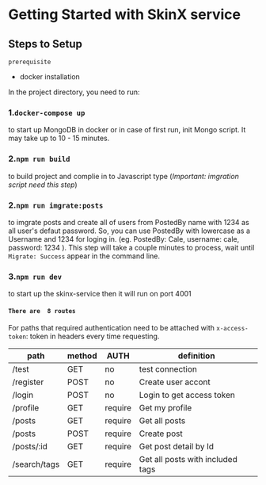 # Getting Started with SkinX service

## Steps to Setup

`prerequisite`
- docker installation

In the project directory, you need to run:

### 1.`docker-compose up` 
to start up MongoDB in docker or in case of first run, init Mongo script. 
It may take up to 10 - 15 minutes.

### 2.`npm run build`
to build project and complie in to Javascript type (*Important: imgration script need this step*)

### 2.`npm run imgrate:posts`
to imgrate posts and create all of users from PostedBy name with 1234 as all user's defaut password. So, you can use PostedBy with lowercase as a Username and 1234 for loging in. (eg. PostedBy: Cale, username: cale, password: 1234 ).
This step will take a couple minutes to process, wait until `Migrate: Success` appear in the command line.

### 3.`npm run dev`
to start up the skinx-service then it will run on port 4001

#### `There are  8 routes`
For paths that required authentication need to be attached with `x-access-token`: token in headers every time requesting.

| path         | method | AUTH    | definition                       |
|--------------|--------|---------|----------------------------------|
| /test        |   GET  |    no   | test connection                  |
| /register    |  POST  |    no   | Create user accont               |
| /login       |  POST  |    no   | Login to get access token        |
| /profile     |   GET  | require | Get my profile                   |
| /posts       |   GET  | require | Get all posts                    |
| /posts       |  POST  | require | Create post                      |
| /posts/:id   |   GET  | require | Get post detail by Id            |
| /search/tags |   GET  | require | Get all posts with included tags |